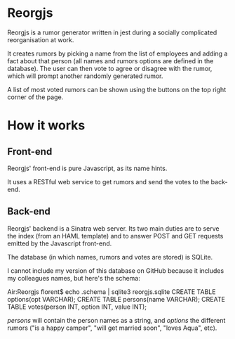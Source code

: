Reorgjs
=======

Reorgjs is a rumor generator written in jest during a socially complicated reorganisation at work.

It creates rumors by picking a name from the list of employees and adding a fact about that person (all names and rumors options are defined in the database). The user can then vote to agree or disagree with the rumor, which will prompt another randomly generated rumor.

A list of most voted rumors can be shown using the buttons on the top right corner of the page.


How it works
============

Front-end
---------

Reorgjs' front-end is pure Javascript, as its name hints.

It uses a RESTful web service to get rumors and send the votes to the back-end.

Back-end
--------

Reorgjs' backend is a Sinatra web server. Its two main duties are to serve the index (from an HAML template) and to answer POST and GET requests emitted by the Javascript front-end.

The database (in which names, rumors and votes are stored) is SQLite.

I cannot include my version of this database on GitHub because it includes my colleagues names, but here's the schema:

  Air:Reorgjs florent$ echo .schema | sqlite3 reorgjs.sqlite
  CREATE TABLE options(opt VARCHAR);
  CREATE TABLE persons(name VARCHAR);
  CREATE TABLE votes(person INT, option INT, value INT);

*persons* will contain the person names as a string, and *options* the different rumors ("is a happy camper", "will get married soon", "loves Aqua", etc).


